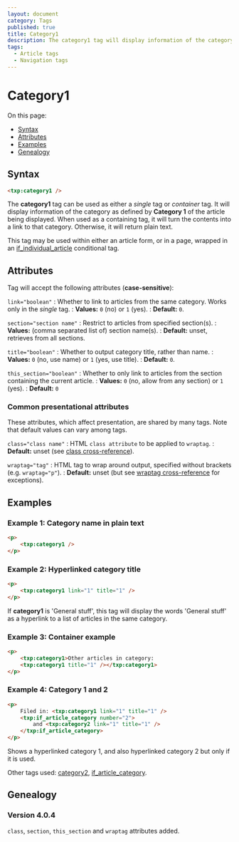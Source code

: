 ```yaml
---
layout: document
category: Tags
published: true
title: Category1
description: The category1 tag will display information of the category as defined by 'Category 1' of the article being displayed.
tags:
  - Article tags
  - Navigation tags
---
```


# Category1

On this page:

* [Syntax](#syntax)
* [Attributes](#attributes)
* [Examples](#examples)
* [Genealogy](#genealogy)

## Syntax

~~~ html
<txp:category1 />
~~~

The **category1** tag can be used as either a *single* tag or *container* tag. It will display information of the category as defined by **Category 1** of the article being displayed. When used as a containing tag, it will turn the contents into a link to that category. Otherwise, it will return plain text.

This tag may be used within either an article form, or in a page, wrapped in an [if_individual_article](if_individual_article) conditional tag.

## Attributes

Tag will accept the following attributes (**case-sensitive**):

`link="boolean"`
: Whether to link to articles from the same category. Works only in the *single* tag.
: **Values:** `0` (no) or `1` (yes).
: **Default:** `0`.

`section="section name"`
: Restrict to articles from specified section(s).
: **Values:** (comma separated list of) section name(s).
: **Default:** unset, retrieves from all sections.

`title="boolean"`
: Whether to output category title, rather than name.
: **Values:** `0` (no, use name) or `1` (yes, use title).
: **Default:** `0`.

`this_section="boolean"`
: Whether to only link to articles from the section containing the current article.
: **Values:** `0` (no, allow from any section) or `1` (yes).
: **Default:** `0`

### Common presentational attributes

These attributes, which affect presentation, are shared by many tags. Note that default values can vary among tags.

`class="class name"`
: HTML `class attribute` to be applied to `wraptag`.
: **Default:** unset (see [class cross-reference](http://docs.textpattern.io/tags/tag-attributes-cross-reference#class)).

`wraptag="tag"`
: HTML tag to wrap around output, specified without brackets (e.g. `wraptag="p"`).
: **Default:** unset (but see [wraptag cross-reference](http://docs.textpattern.io/tags/tag-attributes-cross-reference#wraptag) for exceptions).

## Examples

### Example 1: Category name in plain text

~~~ html
<p>
    <txp:category1 />
</p>
~~~

### Example 2: Hyperlinked category title

~~~ html
<p>
    <txp:category1 link="1" title="1" />
</p>
~~~

If **category1** is 'General stuff', this tag will display the words 'General stuff' as a hyperlink to a list of articles in the same category.

### Example 3: Container example

~~~ html
<p>
    <txp:category1>Other articles in category:
    <txp:category1 title="1" /></txp:category1>
</p>
~~~

### Example 4: Category 1 and 2

~~~ html
<p>
    Filed in: <txp:category1 link="1" title="1" />
    <txp:if_article_category number="2">
        and <txp:category2 link="1" title="1" />
    </txp:if_article_category>
</p>
~~~

Shows a hyperlinked category 1, and also hyperlinked category 2 but only if it is used.

Other tags used: [category2](category2), [if_article_category](if_article_category).

## Genealogy

### Version 4.0.4

`class`, `section`, `this_section` and `wraptag` attributes added.
